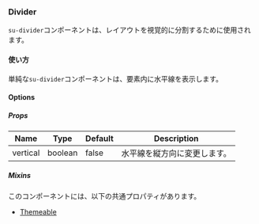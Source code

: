 ### Divider

`su-divider`コンポーネントは、レイアウトを視覚的に分割するために使用されます。

<su-divider class="mb-8" />

#### 使い方

単純な`su-divider`コンポーネントは、要素内に水平線を表示します。

<sample />

#### Options

##### Props

|Name|Type|Default|Description|
|----|----|-------|-----------|
|vertical|boolean|false|水平線を縦方向に変更します。|

##### Mixins

このコンポーネントには、以下の共通プロパティがあります。

- [Themeable](/internals/mixins#Themeable)